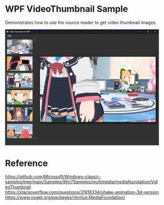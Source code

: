 # WPF VideoThumbnail Sample
Demonstrates how to use the source reader to get video thumbnail images.

![shot](https://github.com/ohkashi/WpfVideoThumbnail/blob/master/shot.jpg)

# Reference
https://github.com/Microsoft/Windows-classic-samples/tree/main/Samples/Win7Samples/multimedia/mediafoundation/VideoThumbnail  
https://stackoverflow.com/questions/31918334/shake-animation-3d-version  
https://www.nuget.org/packages/Vortice.MediaFoundation/  
